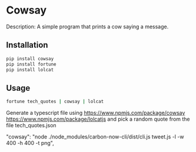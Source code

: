 # Cowsay

Description: A simple program that prints a cow saying a message.

## Installation

```bash
pip install cowsay
pip install fortune
pip install lolcat
```

## Usage

```bash
fortune tech_quotes | cowsay | lolcat
```

Generate a typescript file using <https://www.npmjs.com/package/cowsay> <https://www.npmjs.com/package/lolcatjs> and pick a random quote from the file tech_quotes.json


"cowsay": "node ./node_modules/carbon-now-cli/dist/cli.js tweet.js -l -w 400 -h 400 -t png",
